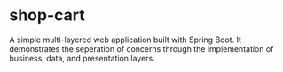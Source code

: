 # shop-cart
A simple multi-layered web application built with Spring Boot. It demonstrates the seperation of concerns through the implementation of business, data, and presentation layers.

